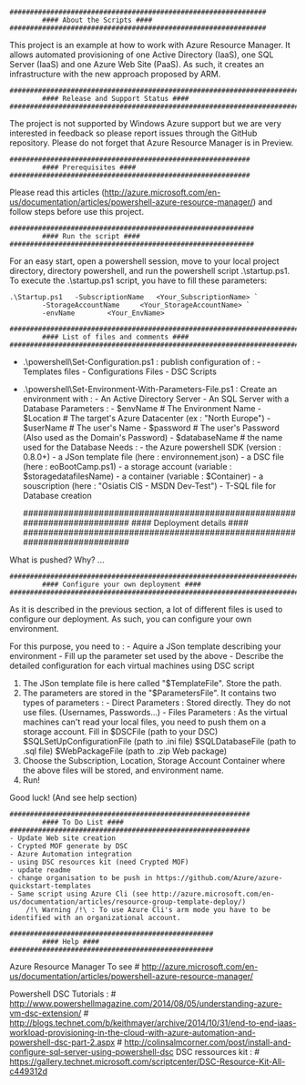 	###############################################################
			#### About the Scripts ####
	###############################################################
This project is an example at how to work with Azure Resource Manager.
It allows automated provisioning of one Active Directory (IaaS), one SQL Server (IaaS) and one Azure Web Site (PaaS). 
As such, it creates an infrastructure with the new approach proposed by ARM.

	########################################################################
			#### Release and Support Status ####
	########################################################################
The project is not supported by Windows Azure support but we are very interested in feedback so please report issues through the GitHub repository.
Please do not forget that Azure Resource Manager is in Preview.

	###########################################################
			#### Prerequisites ####
	###########################################################
Please read this articles (http://azure.microsoft.com/en-us/documentation/articles/powershell-azure-resource-manager/) and follow steps before use this project.

	############################################################
			#### Run the script ####
	############################################################
For an easy start, open a powershell session, move to your local project directory, directory powershell, and run the powershell script .\startup.ps1.
To execute the .\startup.ps1 script, you have to fill these parameters:

	.\Startup.ps1 	-SubscriptionName 	<Your_SubscriptionName> `
			-StorageAccountName 	<Your_StorageAccountName> ` 
			-envName 		<Your_EnvName>

	########################################################################
			#### List of files and comments ####
	########################################################################
- .\powershell\Set-Configuration.ps1 : publish configuration of :
							- Templates files
							- Configurations Files
							- DSC Scripts

- .\powershell\Set-Environment-With-Parameters-File.ps1 : 	Create an environment with :
							- An Active Directory Server
							- An SQL Server with a Database
			Parameters :
							- $envName		# The Environment Name
							- $Location		# The target's Azure Datacenter (ex : "North Europe")
							- $userName		# The user's Name
							- $password		# The user's Password (Also used as the Domain's Password)
							- $databaseName		# the name used for the Database
			Needs :
							- the Azure powershell SDK	(version :	0.8.0+)
							- a JSon template file		(here :		environnement.json)
							- a DSC file			(here : 	eoBootCamp.ps1)
							- a storage account		(variable :	$storagedatafilesName)
							- a container			(variable :	$Container)
							- a souscription		(here : 	"Osiatis CIS - MSDN Dev-Test")
							- T-SQL file for Database creation

	###########################################################################
			#### Deployment details ####
	###########################################################################

What is pushed? Why? ...

	###########################################################################
			#### Configure your own deployment ####
	###########################################################################

As it is described in the previous section, a lot of different files is used to configure our deployment.
As such, you can configure your own environment.

For this purpose, you need to :
	- Aquire a JSon template describing your environment
	- Fill up the parameter set used by the above
	- Describe the detailed configuration for each virtual machines using DSC script

1) The JSon template file is here called "$TemplateFile". Store the path.
2) The parameters are stored in the "$ParametersFile". It contains two types of parameters :
			- Direct Parameters :		Stored directly. They do not use files. (Usernames, Passwords...)
			- Files Parameters :		As the virtual machines can't read your local files, you need to push them on a storage account.
							Fill in	$DSCFile			(path to your DSC)
								$SQLSetUpConfigurationFile	(path to .ini file)
								$SQLDatabaseFile		(path to .sql file)
								$WebPackageFile			(path to .zip Web package)
3) Choose the Subscription, Location, Storage Account Container where the above files will be stored, and environment name.
4) Run!

Good luck!
(And see help section)


	###########################################################
			#### To Do List ####
	###########################################################
	- Update Web site creation
	- Crypted MOF generate by DSC
	- Azure Automation integration
	- using DSC resources kit (need Crypted MOF)
	- update readme
	- change organisation to be push in https://github.com/Azure/azure-quickstart-templates
	- Same script using Azure Cli (see http://azure.microsoft.com/en-us/documentation/articles/resource-group-template-deploy/)
		/!\ Warning /!\ : To use Azure Cli's arm mode you have to be identified with an organizational account.

	##################################################
			#### Help ####
	##################################################
Azure Resource Manager
	To see
		# http://azure.microsoft.com/en-us/documentation/articles/powershell-azure-resource-manager/

Powershell DSC
	Tutorials :
		# http://www.powershellmagazine.com/2014/08/05/understanding-azure-vm-dsc-extension/
		# http://blogs.technet.com/b/keithmayer/archive/2014/10/31/end-to-end-iaas-workload-provisioning-in-the-cloud-with-azure-automation-and-powershell-dsc-part-2.aspx
		# http://colinsalmcorner.com/post/install-and-configure-sql-server-using-powershell-dsc	
	DSC ressources kit :
		# https://gallery.technet.microsoft.com/scriptcenter/DSC-Resource-Kit-All-c449312d